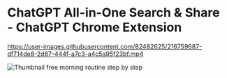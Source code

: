 # ChatGPT All-in-One Search &amp; Share - ChatGPT Chrome Extension
https://user-images.githubusercontent.com/82482625/216759687-df714de8-2d67-444f-a7c3-a4c5a95f23bf.mp4


![Thumbnail free morning routine step by step](https://user-images.githubusercontent.com/82482625/216759946-557659ce-096a-4591-a6ec-079f73d4fd99.png)
